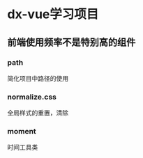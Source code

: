 # dx-vue学习项目

## 前端使用频率不是特别高的组件

### path

简化项目中路径的使用

### normalize.css

全局样式的重置，清除

### moment

时间工具类













